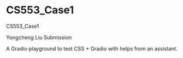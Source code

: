 # CS553_Case1
CS553_Case1

Yongcheng Liu Submission

A Gradio playground to test CSS + Gradio with helps from an assistant.
